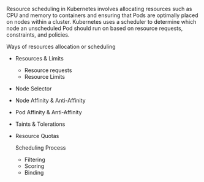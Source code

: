 
Resource scheduling in Kubernetes involves allocating resources such as CPU and memory to containers and ensuring that Pods are optimally placed on nodes within a cluster. Kubernetes uses a scheduler to determine which node an unscheduled Pod should run on based on resource requests, constraints, and policies.

Ways of resources allocation or scheduling
- Resources & Limits
  - Resource requests
  - Resource Limits
- Node Selector
- Node Affinity & Anti-Affinity
- Pod Affinity & Anti-Affinity
- Taints & Tolerations
- Resource Quotas
  
  Scheduling Process
  - Filtering
  - Scoring
  - Binding